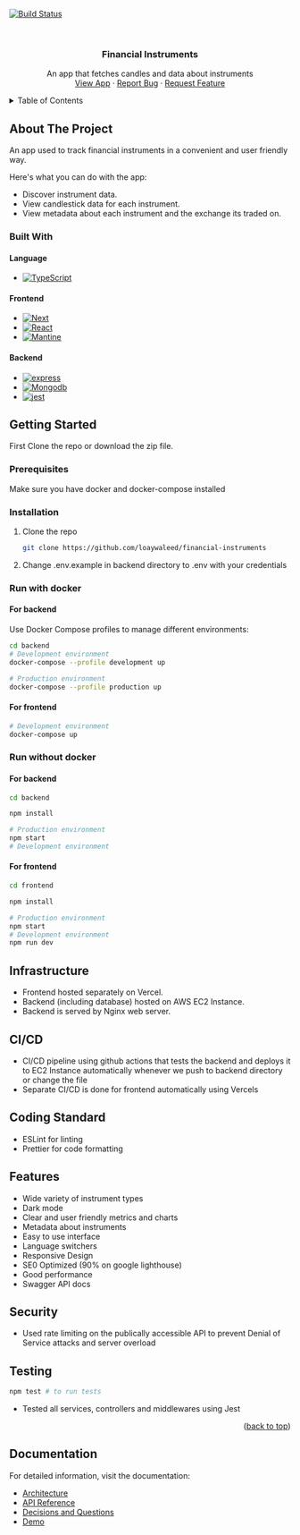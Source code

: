 
<a name="readme-top"></a>


[![Build Status][build-shield]][build-url]

[build-shield]: https://img.shields.io/badge/build-passing-brightgreen?style=for-the-badge
[build-url]: https://github.com/loaywaleed/financial-instruments/actions

<br />
<div align="center">
  <h3 align="center">Financial Instruments</h3>

  <p align="center">
    An app that fetches candles and data about instruments
    <br />
    <a href="https://financial-instruments.vercel.app/">View App</a>
    ·
    <a href="https://www.linkedin.com/in/loaywali/">Report Bug</a>
    ·
    <a href="https://www.linkedin.com/in/loaywali/">Request Feature</a>
  </p>
</div>

<details>
  <summary>Table of Contents</summary>
  <ol>
    <li>
      <a href="#about-the-project">About The Project</a>
      <ul>
        <li><a href="#built-with">Built With</a></li>
      </ul>
    </li>
    <li>
      <a href="#getting-started">Getting Started</a>
      <ul>
        <li><a href="#prerequisites">Prerequisites</a></li>
        <li><a href="#installation">Installation</a></li>
      </ul>
    </li>
    <li><a href="#infrastructure">Infrastructure</a></li>
    <li><a href="#CICD">CI/CD</a></li>
    <li><a href="#Coding-Standard">Coding Standard</a></li>
    <li><a href="#Features">Features</a></li>
    <li><a href="#Security">API documentation</a></li>
    <li><a href="#Testing">API documentation</a></li>
    <li><a href="#Documentation">API documentation</a></li>
  </ol>
</details>


## About The Project

An app used to track financial instruments in a convenient and user friendly way.

Here's what you can do with the app:

- Discover instrument data.
- View candlestick data for each instrument.
- View metadata about each instrument and the exchange its traded on.


### Built With

#### Language
- [![TypeScript][TypeScript]][TS-url]

#### Frontend
- [![Next][Next.js]][Next-url]
- [![React][React.js]][React-url]
- [![Mantine][Mantine.js]][Mantine-url]

#### Backend
- [![express][express]][express-url]
- [![Mongodb][MongoDB]][Mongodb-url]
- [![jest][jest]][jest-url]


## Getting Started

First Clone the repo or download the zip file.

### Prerequisites

Make sure you have docker and docker-compose installed

### Installation


1. Clone the repo
   ```sh
   git clone https://github.com/loaywaleed/financial-instruments
   ```
2. Change .env.example in backend directory to .env with your credentials

### Run with docker

#### For backend

Use Docker Compose profiles to manage different environments:

```bash
cd backend
# Development environment
docker-compose --profile development up

# Production environment
docker-compose --profile production up
```

#### For frontend
```bash
# Development environment
docker-compose up
```

### Run without docker

#### For backend
```bash
cd backend

npm install

# Production environment
npm start
# Development environment
```

#### For frontend
```bash
cd frontend

npm install

# Production environment
npm start
# Development environment
npm run dev
```

## Infrastructure

- Frontend hosted separately on Vercel.
- Backend (including database) hosted on AWS EC2 Instance.
- Backend is served by Nginx web server.

## CI/CD

- CI/CD pipeline using github actions that tests the backend and deploys it to EC2 Instance automatically whenever we push to backend directory or change the file
- Separate CI/CD is done for frontend automatically using Vercels

## Coding Standard

- ESLint for linting
- Prettier for code formatting

## Features

- Wide variety of instrument types
- Dark mode
- Clear and user friendly metrics and charts
- Metadata about instruments
- Easy to use interface
- Language switchers
- Responsive Design
- SE0 Optimized (90% on google lighthouse)
- Good performance
- Swagger API docs


## Security

- Used rate limiting on the publically accessible API to prevent Denial of Service attacks and server overload

## Testing
```bash
npm test # to run tests
```
- Tested all services, controllers and middlewares using Jest

<p align="right">(<a href="#readme-top">back to top</a>)</p>


## Documentation
For detailed information, visit the documentation:
- [Architecture](docs/ARCHITECTURE.md)
- [API Reference](docs/OPENAPI.md)
- [Decisions and Questions](docs/DECISIONS.md)
- [Demo](docs/DEMO.md)



[license-shield]: https://img.shields.io/github/license/othneildrew/Best-README-Template.svg?style=for-the-badge
[license-url]: https://github.com/AsserElshafey/best-version-of-your-self/blob/main/LICENSE.txt
[changelog-shield]: https://img.shields.io/badge/changelog-ff8c00?style=for-the-badge&logo=git&logoColor=white
[changelog-url]: https://github.com/AsserElshafey/best-version-of-your-self/blob/main/CHANGELOG.md
[linkedin-shield]: https://img.shields.io/badge/-LinkedIn-black.svg?style=for-the-badge&logo=linkedin&colorB=555
[linkedin-url]: https://www.linkedin.com/in/asser-elshafey-759967252/
[product-screenshot1]: images/screenshot1.png
[product-screenshot2]: images/screenshot2.png
[Next.js]: https://img.shields.io/badge/next.js-000000?style=for-the-badge&logo=nextdotjs&logoColor=white
[Next-url]: https://nextjs.org/
[React.js]: https://img.shields.io/badge/React-20232A?style=for-the-badge&logo=react&logoColor=61DAFB
[React-url]: https://reactjs.org/
[Mantine.js]: https://img.shields.io/badge/mantine-339AF0?style=for-the-badge&logo=mantine&logoColor=white
[Mantine-url]: https://mantine.dev/
[express]: https://img.shields.io/badge/express.js-000000?style=for-the-badge&logo=express&logoColor=white
[express-url]: https://expressjs.com/
[TypeScript]: https://img.shields.io/badge/typescript-3178C6?style=for-the-badge&logo=typescript&logoColor=white
[TS-url]: https://www.typescriptlang.org/
[mongodb]: https://img.shields.io/badge/mongodb-47A248?style=for-the-badge&logo=mongodb&logoColor=white
[mongodb-url]: https://www.mongodb.com/
[jest]: https://img.shields.io/badge/jest-C21325?style=for-the-badge&logo=jest&logoColor=white
[jest-url]: https://jestjs.io/
